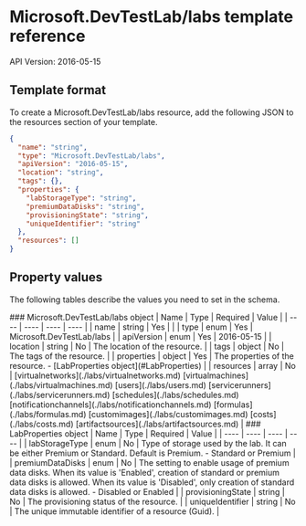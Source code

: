 # Microsoft.DevTestLab/labs template reference
API Version: 2016-05-15
## Template format

To create a Microsoft.DevTestLab/labs resource, add the following JSON to the resources section of your template.

```json
{
  "name": "string",
  "type": "Microsoft.DevTestLab/labs",
  "apiVersion": "2016-05-15",
  "location": "string",
  "tags": {},
  "properties": {
    "labStorageType": "string",
    "premiumDataDisks": "string",
    "provisioningState": "string",
    "uniqueIdentifier": "string"
  },
  "resources": []
}
```
## Property values

The following tables describe the values you need to set in the schema.

<a id="Microsoft.DevTestLab/labs" />
### Microsoft.DevTestLab/labs object
|  Name | Type | Required | Value |
|  ---- | ---- | ---- | ---- |
|  name | string | Yes |  |
|  type | enum | Yes | Microsoft.DevTestLab/labs |
|  apiVersion | enum | Yes | 2016-05-15 |
|  location | string | No | The location of the resource. |
|  tags | object | No | The tags of the resource. |
|  properties | object | Yes | The properties of the resource. - [LabProperties object](#LabProperties) |
|  resources | array | No | [virtualnetworks](./labs/virtualnetworks.md) [virtualmachines](./labs/virtualmachines.md) [users](./labs/users.md) [servicerunners](./labs/servicerunners.md) [schedules](./labs/schedules.md) [notificationchannels](./labs/notificationchannels.md) [formulas](./labs/formulas.md) [customimages](./labs/customimages.md) [costs](./labs/costs.md) [artifactsources](./labs/artifactsources.md) |


<a id="LabProperties" />
### LabProperties object
|  Name | Type | Required | Value |
|  ---- | ---- | ---- | ---- |
|  labStorageType | enum | No | Type of storage used by the lab. It can be either Premium or Standard. Default is Premium. - Standard or Premium |
|  premiumDataDisks | enum | No | The setting to enable usage of premium data disks.
When its value is 'Enabled', creation of standard or premium data disks is allowed.
When its value is 'Disabled', only creation of standard data disks is allowed. - Disabled or Enabled |
|  provisioningState | string | No | The provisioning status of the resource. |
|  uniqueIdentifier | string | No | The unique immutable identifier of a resource (Guid). |

